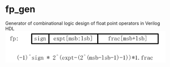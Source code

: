 # fp_gen
Generator of combinational logic design of float point operators in Verilog HDL
![format](https://github.com/BHa2R00/fp_gen/blob/main/20230612161156_837x167_scrot.png)
